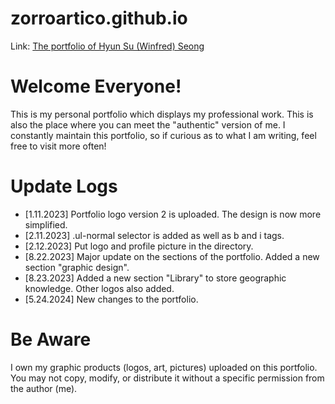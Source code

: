 # zorroartico.github.io
Link: [The portfolio of Hyun Su (Winfred) Seong](https://zorroartico.github.io/)

# Welcome Everyone!
This is my personal portfolio which displays my professional work. This is also the place where you can meet the "authentic" version of me. I constantly maintain this portfolio, so if curious as to what I am writing, feel free to visit more often!

# Update Logs
* [1.11.2023] Portfolio logo version 2 is uploaded. The design is now more simplified.
* [2.11.2023] .ul-normal selector is added as well as b and i tags.
* [2.12.2023] Put logo and profile picture in the <images> directory.
* [8.22.2023] Major update on the sections of the portfolio. Added a new section "graphic design".
* [8.23.2023] Added a new section "Library" to store geographic knowledge. Other logos also added.
* [5.24.2024] New changes to the portfolio.

# Be Aware
I own my graphic products (logos, art, pictures) uploaded on this portfolio. You may not copy, modify, or distribute it without a specific permission from the author (me).
